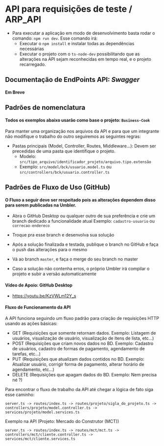 # API para requisições de teste / ARP_API

- Para executar a aplicação em modo de desenvolvimento basta rodar o comando: `npm run dev`. Esse comando irá:
   - Executar o `npm install` e instalar todas as dependências necessárias
   - Executar o projeto com o `ts-node-dev` possibilitando que as alterações na API sejam reconhecidas em tempo real, e o projeto recarregado.

## Documentação de EndPoints API: _Swagger_
#### Em Breve

## Padrões de nomenclatura
#### Todos os exemplos abaixo usarão como base o projeto: `Business-Cook`

Para manter uma organização nos arquivos da API e para que um integrante não modifique o trabalho do outro seguiremos as seguintes regras:

- Pastas principais (Model, Controller, Routes, Middleware...): 
Devem ser precedidas de uma pasta que identifique o projeto.
   - Modelo: `src/tipo_arquivo/identificador_projeto/arquivo.tipo.extensão`
   - Exemplo: `src/model/bck/usuario.model.ts` ou `src/controllers/bck/usuario.controller.ts`
   

## Padrões de Fluxo de Uso (GitHub)

#### O Fluxo a seguir deve ser respeitado pois as alterações dependem disso para serem publicadas na Umbler.

 - Abra o GitHub Desktop ou qualquer outro de sua preferência e crie um branch dedicado a funcionalidade atual
      Exemplo: `cadastro-usuario` ou `correcao-endereco`

 - Troque pra esse branch e desenvolva sua solução
 - Após a solução finalizada e testada, publique o branch no GitHub e faça o push das alterações para o mesmo
 - Vá ao branch `master`, e faça o merge do seu branch no master
 - Caso a solução não contenha erros, o próprio Umbler irá compilar o projeto e subir a versão automaticamente

#### Vídeo de Apoio: GitHub Desktop
 - https://youtu.be/KzVWLm12Y_s


#### Fluxo de Funcionamento da API

A API funciona seguindo um fluxo padrão para criação de requisições HTTP usando as ações básicas:

 - GET  (Requisições que somente retornam dados. Exemplo: Listagem de usuários, visualização de usuário, visualização de itens de lista, etc...)
 - POST (Requisições que criam novos dados no BD. Exemplo: Cadastro de usuários, cadastro de formas de pagamento, agendamento de tarefas, etc...)
 - PUT  (Requisições que atualizam dados contidos no BD. Exemplo: Atualizar usuário, corrigir forma de pagamento, alterar horário de agendamento, etc...)
 - DELETE (Requisições que apagam dados do BD. Exemplo: Nem precisa né ?)

Para encontrar o fluxo de trabalho da API até chegar a lógica de fato siga esse caminho:

`server.ts -> routes/index.ts -> routes/projeto/sigla_do_projeto.ts -> controllers/projeto/model.controller.ts -> services/projeto/model.services.ts`

Exemplo na API (Projeto: Mercado do Construtor (MCT))

`server.ts -> routes/index.ts -> routes/mct/mct.ts -> controllers/mct/cliente.controller.ts -> services/mct/cliente.services.ts`
